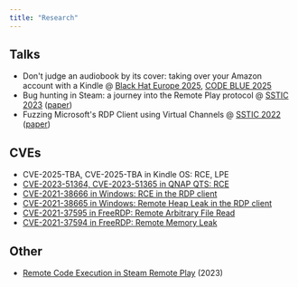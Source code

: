 ```yaml
---
title: "Research"
---
```


## Talks

* Don't judge an audiobook by its cover: taking over your Amazon account with a Kindle @ [Black Hat Europe 2025](https://www.blackhat.com/eu-25/briefings/schedule/index.html#dont-judge-an-audiobook-by-its-cover-taking-over-your-amazon-account-with-a-kindle-48836), [CODE BLUE 2025](https://codeblue.jp/en/program/time-table/day1-t1-04/)
* Bug hunting in Steam: a journey into the Remote Play protocol @ [SSTIC 2023](https://www.sstic.org/2023/presentation/bug_hunting_in_steam_remote_play/) ([paper](https://www.sstic.org/media/SSTIC2023/SSTIC-actes/bug_hunting_in_steam_remote_play/SSTIC2023-Article-bug_hunting_in_steam_remote_play-ricotta.pdf))
* Fuzzing Microsoft's RDP Client using Virtual Channels @ [SSTIC 2022](https://www.sstic.org/2022/presentation/fuzzing_microsofts_rdp_client_using_virtual_channels/) ([paper](https://www.sstic.org/media/SSTIC2022/SSTIC-actes/fuzzing_microsofts_rdp_client_using_virtual_channe/SSTIC2022-Article-fuzzing_microsofts_rdp_client_using_virtual_channels-ricotta.pdf))

## CVEs

* CVE-2025-TBA, CVE-2025-TBA in Kindle OS: RCE, LPE
* [CVE-2023-51364, CVE-2023-51365 in QNAP QTS: RCE](/cves/cve-2023-51364-51365-qnap-qts-rce)
* [CVE-2021-38666 in Windows: RCE in the RDP client](/cves/cve-2021-38666-microsoft-rdp-client-rce)
* [CVE-2021-38665 in Windows: Remote Heap Leak in the RDP client](/cves/cve-2021-38665-microsoft-rdp-client-heap-leak)
* [CVE-2021-37595 in FreeRDP: Remote Arbitrary File Read](/cves/cve-2021-37595-freerdp-remote-arbitrary-file-read)
* [CVE-2021-37594 in FreeRDP: Remote Memory Leak](/cves/cve-2021-37594-freerdp-remote-memory-leak)

## Other

* [Remote Code Execution in Steam Remote Play](https://blog.thalium.re/posts/achieving-remote-code-execution-in-steam-remote-play/) (2023)
